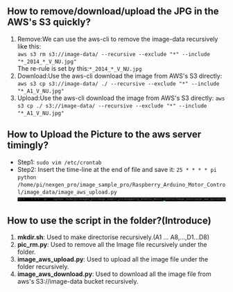 ## How to remove/download/upload the JPG in the AWS's S3 quickly?
1. Remove:We can use the aws-cli to remove the image-data recursively like this:  
`aws s3 rm s3://image-data/ --recursive --exclude "*" --include "*_2014_*_V_NU.jpg"`  
The re-rule is set by this:`*_2014_*_V_NU.jpg`
2. Download:Use the aws-cli download the image from AWS's S3 directly:
`aws s3 cp s3://image-data/ ./ --recursive --exclude "*" --include "*_A1_V_NU.jpg"`
3. Upload:Use the aws-cli download the image from AWS's S3 directly:
`aws s3 cp ./ s3://image-data/ --recursive --exclude "*" --include "*_A1_V_NU.jpg"`
## How to Upload the Picture to the aws server timingly?
* Step1: `sudo vim /etc/crontab`
* Step2:  Insert the time-line at the end of file and save it: 
`25 * * * * pi python /home/pi/nexgen_pro/image_sample_pro/Raspberry_Arduino_Motor_Control/image_data/image_aws_upload.py`
![crontab](https://github.com/mm1994uestc/AWS-ENV-Monitor/blob/master/image_sample_pro/Raspberry_Arduino_Motor_Control/image_data/pi-crontab-upload-image.png)
## How to use the script in the folder?(Introduce)
1. **mkdir.sh**: Used to make directorise recursively.(A1 ... A8,...,D1...D8)
2. **pic_rm.py**: Used to remove all the Image file recursively under the folder.
3. **image_aws_upload.py**: Used to upload all the image file under the folder recursively.
4. **image_aws_download.py**: Used to download all the image file from aws's S3://image-data bucket recursively.
